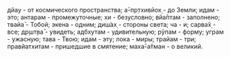 дйау - от космического пространства; а̄-пр̣тхивйох̣ - до Земли; идам - это; антарам - промежуточные; хи - безусловно; вйа̄птам - заполнено; твайа̄ - Тобой; экена - одним; диш́ах̣ - стороны света; ча - и; сарва̄х̣ - все; др̣шт̣ва̄ - увидеть; адбхутам - удивительную; рӯпам - форму; уграм - ужасную; тава - Твою; идам - эту; лока - миры; трайам - три; правйатхитам - пришедшие в смятение; маха̄-а̄тман - о великий.